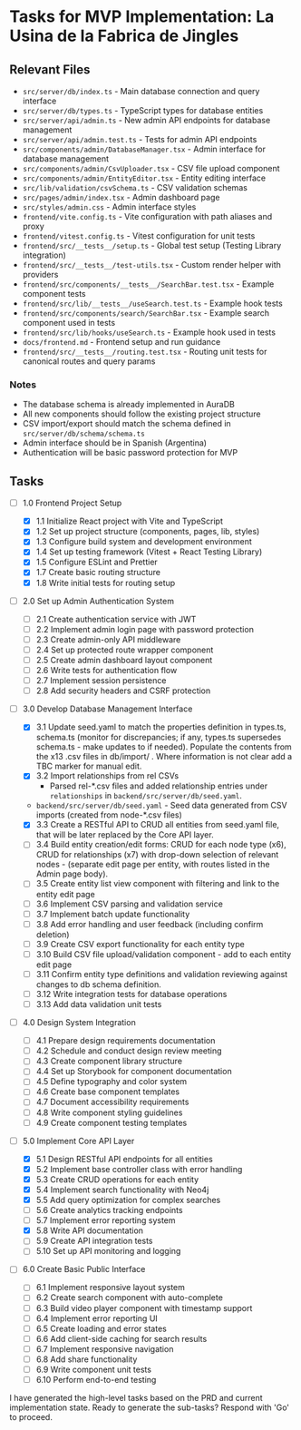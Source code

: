 # Tasks for MVP Implementation: La Usina de la Fabrica de Jingles

## Relevant Files

- `src/server/db/index.ts` - Main database connection and query interface
- `src/server/db/types.ts` - TypeScript types for database entities
- `src/server/api/admin.ts` - New admin API endpoints for database management
- `src/server/api/admin.test.ts` - Tests for admin API endpoints
- `src/components/admin/DatabaseManager.tsx` - Admin interface for database management
- `src/components/admin/CsvUploader.tsx` - CSV file upload component
- `src/components/admin/EntityEditor.tsx` - Entity editing interface
- `src/lib/validation/csvSchema.ts` - CSV validation schemas
- `src/pages/admin/index.tsx` - Admin dashboard page
- `src/styles/admin.css` - Admin interface styles
- `frontend/vite.config.ts` - Vite configuration with path aliases and proxy
- `frontend/vitest.config.ts` - Vitest configuration for unit tests
- `frontend/src/__tests__/setup.ts` - Global test setup (Testing Library integration)
- `frontend/src/__tests__/test-utils.tsx` - Custom render helper with providers
- `frontend/src/components/__tests__/SearchBar.test.tsx` - Example component tests
- `frontend/src/lib/__tests__/useSearch.test.ts` - Example hook tests
- `frontend/src/components/search/SearchBar.tsx` - Example search component used in tests
- `frontend/src/lib/hooks/useSearch.ts` - Example hook used in tests
- `docs/frontend.md` - Frontend setup and run guidance
- `frontend/src/__tests__/routing.test.tsx` - Routing unit tests for canonical routes and query params

### Notes

- The database schema is already implemented in AuraDB
- All new components should follow the existing project structure
- CSV import/export should match the schema defined in `src/server/db/schema/schema.ts`
- Admin interface should be in Spanish (Argentina)
- Authentication will be basic password protection for MVP

## Tasks

- [ ] 1.0 Frontend Project Setup

  - [x] 1.1 Initialize React project with Vite and TypeScript
  - [x] 1.2 Set up project structure (components, pages, lib, styles)
  - [x] 1.3 Configure build system and development environment
  - [x] 1.4 Set up testing framework (Vitest + React Testing Library)
  - [x] 1.5 Configure ESLint and Prettier
  - [x] 1.7 Create basic routing structure
  - [x] 1.8 Write initial tests for routing setup

- [ ] 2.0 Set up Admin Authentication System

  - [ ] 2.1 Create authentication service with JWT
  - [ ] 2.2 Implement admin login page with password protection
  - [ ] 2.3 Create admin-only API middleware
  - [ ] 2.4 Set up protected route wrapper component
  - [ ] 2.5 Create admin dashboard layout component
  - [ ] 2.6 Write tests for authentication flow
  - [ ] 2.7 Implement session persistence
  - [ ] 2.8 Add security headers and CSRF protection

- [ ] 3.0 Develop Database Management Interface

  - [x] 3.1 Update seed.yaml to match the properties definition in types.ts, schema.ts (monitor for discrepancies; if any, types.ts supersedes schema.ts - make updates to if needed). Populate the contents from the x13 .csv files in db/import/ . Where information is not clear add a TBC marker for manual edit.
  - [x] 3.2 Import relationships from rel CSVs
    - Parsed rel-\*.csv files and added relationship entries under `relationships` in `backend/src/server/db/seed.yaml`.
  - `backend/src/server/db/seed.yaml` - Seed data generated from CSV imports (created from node-\*.csv files)
  - [x] 3.3 Create a RESTful API to CRUD all entities from seed.yaml file, that will be later replaced by the Core API layer.
  - [ ] 3.4 Build entity creation/edit forms: CRUD for each node type (x6), CRUD for relationships (x7) with drop-down selection of relevant nodes - (separate edit page per entity, with routes listed in the Admin page body).
  - [ ] 3.5 Create entity list view component with filtering and link to the entity edit page
  - [ ] 3.6 Implement CSV parsing and validation service
  - [ ] 3.7 Implement batch update functionality
  - [ ] 3.8 Add error handling and user feedback (including confirm deletion)
  - [ ] 3.9 Create CSV export functionality for each entity type
  - [ ] 3.10 Build CSV file upload/validation component - add to each entity edit page
  - [ ] 3.11 Confirm entity type definitions and validation reviewing against changes to db schema definition.
  - [ ] 3.12 Write integration tests for database operations
  - [ ] 3.13 Add data validation unit tests

- [ ] 4.0 Design System Integration

  - [ ] 4.1 Prepare design requirements documentation
  - [ ] 4.2 Schedule and conduct design review meeting
  - [ ] 4.3 Create component library structure
  - [ ] 4.4 Set up Storybook for component documentation
  - [ ] 4.5 Define typography and color system
  - [ ] 4.6 Create base component templates
  - [ ] 4.7 Document accessibility requirements
  - [ ] 4.8 Write component styling guidelines
  - [ ] 4.9 Create component testing templates

- [ ] 5.0 Implement Core API Layer

  - [x] 5.1 Design RESTful API endpoints for all entities
  - [x] 5.2 Implement base controller class with error handling
  - [x] 5.3 Create CRUD operations for each entity
  - [x] 5.4 Implement search functionality with Neo4j
  - [x] 5.5 Add query optimization for complex searches
  - [ ] 5.6 Create analytics tracking endpoints
  - [ ] 5.7 Implement error reporting system
  - [x] 5.8 Write API documentation
  - [ ] 5.9 Create API integration tests
  - [ ] 5.10 Set up API monitoring and logging

- [ ] 6.0 Create Basic Public Interface
  - [ ] 6.1 Implement responsive layout system
  - [ ] 6.2 Create search component with auto-complete
  - [ ] 6.3 Build video player component with timestamp support
  - [ ] 6.4 Implement error reporting UI
  - [ ] 6.5 Create loading and error states
  - [ ] 6.6 Add client-side caching for search results
  - [ ] 6.7 Implement responsive navigation
  - [ ] 6.8 Add share functionality
  - [ ] 6.9 Write component unit tests
  - [ ] 6.10 Perform end-to-end testing

I have generated the high-level tasks based on the PRD and current implementation state. Ready to generate the sub-tasks? Respond with 'Go' to proceed.
